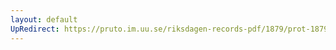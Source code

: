 ```yaml
---
layout: default
UpRedirect: https://pruto.im.uu.se/riksdagen-records-pdf/1879/prot-1879--ak--044/prot-1879--ak--044_015.pdf
---
```

